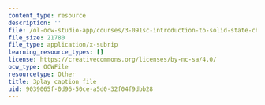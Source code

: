 ```yaml
---
content_type: resource
description: ''
file: /ol-ocw-studio-app/courses/3-091sc-introduction-to-solid-state-chemistry-fall-2010/9039065f0d9650cea5d032f04f9dbb28_FYJJHMLv9oM.vtt
file_size: 21780
file_type: application/x-subrip
learning_resource_types: []
license: https://creativecommons.org/licenses/by-nc-sa/4.0/
ocw_type: OCWFile
resourcetype: Other
title: 3play caption file
uid: 9039065f-0d96-50ce-a5d0-32f04f9dbb28
---
```

